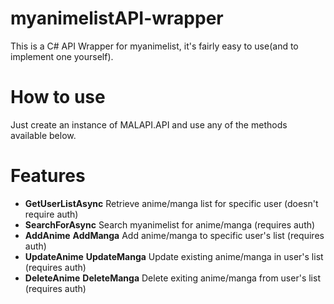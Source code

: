 # myanimelistAPI-wrapper
This is a C# API Wrapper for myanimelist, it's fairly easy to use(and to implement one yourself).


# How to use
Just create an instance of MALAPI.API and use any of the methods available below.


# Features
<ul>
<li> <b>GetUserListAsync</b> Retrieve anime/manga list for specific user (doesn't require auth) </li>
<li> <b>SearchForAsync</b> Search myanimelist for anime/manga (requires auth) </li>
<li> <b>AddAnime</b> <b>AddManga</b> Add anime/manga to specific user's list (requires auth) </li>
<li> <b>UpdateAnime</b> <b>UpdateManga</b> Update existing anime/manga in user's list (requires auth) </li>
<li> <b>DeleteAnime</b> <b>DeleteManga</b> Delete exiting anime/manga from user's list (requires auth) </li>
</ul>
